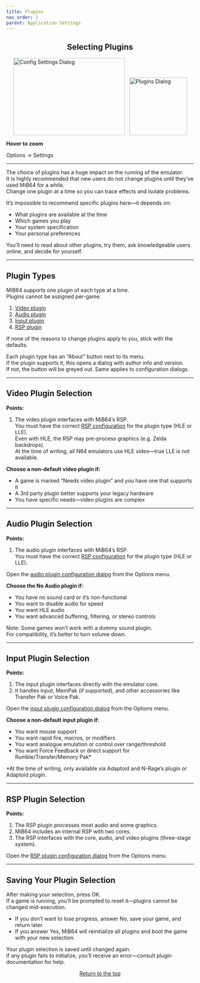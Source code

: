 ```yaml
---
title: Plugins
nav_order: 1
parent: Application Settings
---
```


<style>
.zoom-pair {
  display: flex;
  gap: 12px;
  align-items: flex-end;
  justify-content: flex-start;
  position: relative;
  margin-left: auto;
  margin-right: auto;
  width: max-content;
  text-align: left;
}
.zoom-on-hover {
  display: inline-block;
  position: relative;
}
.zoom-on-hover img {
  display: block;
  cursor: zoom-in;
  transition: transform 0.3s ease;
  transform-origin: left center;
  position: relative;
  z-index: 1;
}
.zoom-on-hover:hover img {
  transform: scale(1.5);
}
.zoom-pair .zoom-on-hover:first-child:hover img {
  z-index: 9999;
}
.zoom-pair .zoom-on-hover:last-child:hover img {
  z-index: 100;
}
</style>

## <center>Selecting Plugins</center>

<div class="zoom-pair">
  <div class="zoom-on-hover">
    <img src="/manual/asset/images//config_settings.png" alt="Config Settings Dialog" width="300" height="207" />
  </div>
  <div class="zoom-on-hover">
    <img src="/manual/asset/images//plugins.png" alt="Plugins Dialog" width="155" />
  </div>
</div>
<p><strong>Hover to zoom</strong></p>

Options → Settings

---

The choice of plugins has a huge impact on the running of the emulator.  
It is highly recommended that new users do not change plugins until they’ve used MiB64 for a while.  
Change one plugin at a time so you can trace effects and isolate problems.

It’s impossible to recommend specific plugins here—it depends on:

- What plugins are available at the time
- Which games you play
- Your system specification
- Your personal preferences

You’ll need to read about other plugins, try them, ask knowledgeable users online, and decide for yourself.

---

## Plugin Types

MiB64 supports one plugin of each type at a time.  
Plugins cannot be assigned per-game.

1. [Video plugin](#video_plugin_selection)
2. [Audio plugin](#audio_plugin_selection)
3. [Input plugin](#input_plugin_selection)
4. [RSP plugin](#rsp_plugin_selection)

If none of the reasons to change plugins apply to you, stick with the defaults.

Each plugin type has an “About” button next to its menu.  
If the plugin supports it, this opens a dialog with author info and version.  
If not, the button will be greyed out. Same applies to configuration dialogs.

---

## <a name="video_plugin_selection"></a>Video Plugin Selection

**Points:**

1. The video plugin interfaces with MiB64’s RSP.  
   You must have the correct [RSP configuration](config_rsp) for the plugin type (HLE or LLE).  
   Even with HLE, the RSP may pre-process graphics (e.g. Zelda backdrops).  
   At the time of writing, all N64 emulators use HLE video—true LLE is not available.

**Choose a non-default video plugin if:**

- A game is marked “Needs video plugin” and you have one that supports it
- A 3rd party plugin better supports your legacy hardware
- You have specific needs—video plugins are complex

---

## <a name="audio_plugin_selection"></a>Audio Plugin Selection

**Points:**

1. The audio plugin interfaces with MiB64’s RSP.  
   You must have the correct [RSP configuration](config_rsp) for the plugin type (HLE or LLE).

Open the [audio plugin configuration dialog](config_audio) from the Options menu.

**Choose the No Audio plugin if:**

- You have no sound card or it’s non-functional
- You want to disable audio for speed
- You want HLE audio
- You want advanced buffering, filtering, or stereo controls

Note: Some games won’t work with a dummy sound plugin.  
For compatibility, it’s better to turn volume down.

---

## <a name="input_plugin_selection"></a>Input Plugin Selection

**Points:**

1. The input plugin interfaces directly with the emulator core.
2. It handles input, MemPak (if supported), and other accessories like Transfer Pak or Voice Pak.

Open the [input plugin configuration dialog](config_input) from the Options menu.

**Choose a non-default input plugin if:**

- You want mouse support
- You want rapid fire, macros, or modifiers
- You want analogue emulation or control over range/threshold
- You want Force Feedback or direct support for Rumble/Transfer/Memory Pak*

*At the time of writing, only available via Adaptoid and N-Rage’s plugin or Adaptoid plugin.

---

## <a name="rsp_plugin_selection"></a>RSP Plugin Selection

**Points:**

1. The RSP plugin processes most audio and some graphics.
2. MiB64 includes an internal RSP with two cores.
3. The RSP interfaces with the core, audio, and video plugins (three-stage system).

Open the [RSP plugin configuration dialog](config_rsp) from the Options menu.

---

## Saving Your Plugin Selection

After making your selection, press OK.  
If a game is running, you’ll be prompted to reset it—plugins cannot be changed mid-execution.

- If you don’t want to lose progress, answer No, save your game, and return later.
- If you answer Yes, MiB64 will reinitialize all plugins and boot the game with your new selection.

Your plugin selection is saved until changed again.  
If any plugin fails to initialize, you’ll receive an error—consult plugin documentation for help.

<p style="text-align:center"><a href="#">Return to the top</a></p>

<!-- ClauseEcho: Plugin Selection Protocol Complete -->

